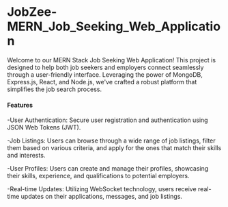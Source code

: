 # JobZee-MERN_Job_Seeking_Web_Application

Welcome to our MERN Stack Job Seeking Web Application! This project is designed to help both job seekers and employers connect seamlessly through a user-friendly interface. Leveraging the power of MongoDB, Express.js, React, and Node.js, we've crafted a robust platform that simplifies the job search process.


#### Features

-User Authentication: Secure user registration and authentication using JSON Web Tokens (JWT).

-Job Listings: Users can browse through a wide range of job listings, filter them based on various criteria, and apply for the ones that match their skills and interests.

-User Profiles: Users can create and manage their profiles, showcasing their skills, experience, and qualifications to potential employers.

-Real-time Updates: Utilizing WebSocket technology, users receive real-time updates on their applications, messages, and job listings.
